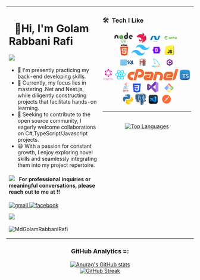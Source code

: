 <!-- markdownlint-disable -->
<table>
<tr>
<td width="50%" valign="top">
<div>

# &nbsp; **👋Hi, I'm Golam Rabbani Rafi**

  <img src="https://user-images.githubusercontent.com/74038190/212744287-14f66c13-5458-40dc-9244-8ff533fc8f4a.gif" />
  
- 🔭 I'm presently practicing my back-end developing skills.
- 🌱 Currently, my focus lies in mastering .Net and Nest.js, while diligently constructing projects that facilitate hands-on learning.
- 👯 Seeking to contribute to the open source community, I eagerly welcome collaborations on C#,TypeScript/Javascript projects.
- 😄 With a passion for constant growth, I enjoy exploring novel skills and seamlessly integrating them into my project repertoire.

</div>

<div align="left">

<h4> <img src="https://media2.giphy.com/media/numE3A55vbpBuDCxnA/giphy.gif?cid=ecf05e47rze9471w0iriay9ubhrvdmam2cbwpobzooqnsopa&rid=giphy.gif&ct=s" width="40"> &nbsp; For professional inquiries or meaningful conversations, please reach out to me at !!</h4>

<p align="left">
  <a href="mailto:golamrabbanirafi7@gmail.com" >
    <img src="https://www.vectorlogo.zone/logos/gmail/gmail-icon.svg" alt="gmail" width="30px" height="30px">
  </a>
  <!-- <a href="https://twitter.com/awarehossain" >
    <img src="https://www.vectorlogo.zone/logos/twitter/twitter-icon.svg" alt="twitter" width="30px" height="30px">
  </a> -->
  <a href="https://www.facebook.com/golam.rabbani.rafi.2024/" >
    <img src="https://raw.githubusercontent.com/rahuldkjain/github-profile-readme-generator/master/src/images/icons/Social/facebook.svg" alt="facebook" width="30px" height="30px">
  </a>

</p>

  <p>
    <img src= 'https://capsule-render.vercel.app/api?type=rect&color=gradient&height=2.5'/>
  </p>

</div>

  <p align="left"> <img src="https://komarev.com/ghpvc/?username=MdGolamRabbaniRafi&label=Profile%20views&color=0e75b6&style=flat" alt="MdGolamRabbaniRafi" /> </p>

</td>

<td width="50%" valign="top">

### 🛠 &nbsp;Tech I Like
<div align="center">
<img src="./assets/node-preview.png" height="30">
<img src="./assets/nest-js-preview.png" height="30" >
<img src="./assets/Net-preview.png" height="30">
<img src="./assets/Spring-preview.png" height="30">
<br>
<img src="./assets/html5.png" height="30">
<img src="./assets/tailwind-preview.png" height="30">
<img src="./assets/Bootstrap-preview.png" height="30">
<img src="./assets/js.png" height="30">
<br>
<img src="./assets/sql-preview.png" height="30">
<img src="./assets/oracle-preview.png" height="30">
<img src="./assets/mysql.png" height="30">
<img src="./assets/CSharp-preview.png" height="30">
<br>
<img src="./assets/gql.png" height="30">
<img src="./assets/react-preview.png" height="30">
<img src="./assets/cpanel-preview.png" height="30">
<img src="./assets/ts-preview.png" height="30">
<br>
<img src="./assets/java-preview.png" height="30">
<img src="./assets/css3.png" height="24">
<img src="./assets/VisualStudioSetup-preview.png" height="30">
<img src="./assets/git-bash-logo.png" height="25">
<br>
<img src="./assets/python-preview.png" height="30">
<img src="./assets/pgadmin4-preview.png" height="30">
<img src="./assets/code.png" height="30">
<img src="./assets/postman.png" height="30">
</div>

<hr>

<br>

<div align="center">
  <a href="https://github.com/MdGolamRabbaniRafi/github-readme-stats" target="_blank">
    <img src="https://github-readme-stats.vercel.app/api/top-langs/?username=MdGolamRabbaniRafi&langs_count=10&show_icons=true&locale=en&layout=compact&theme=github_dark" alt="Top Languages">
  </a>
</div>



</td>
</tr>
  
</table>




<!-- <div align="center">
  <h3>Featured Repository =: </h3> 
    <a href="https://github.com/ho-ssain/hkdev-MERN#gh-dark-mode-only">
        <img src="https://github-readme-stats-gray-three.vercel.app/api/pin/?username=ho-ssain&repo=hkdev-MERN&theme=github_dark#gh-dark-mode-only" alt="hkdev-MERN">
    </a>
    <a href="https://github.com/ho-ssain/walk-ease#gh-light-mode-only">
        <img src="https://github-readme-stats-gray-three.vercel.app/api/pin/?username=ho-ssain&repo=hkdev-MERN&theme=vue#gh-light-mode-only" alt="hkdev-MERN">
    </a>
    <a href="https://github.com/ho-ssain/walk-ease#gh-dark-mode-only">
        <img src="https://github-readme-stats-gray-three.vercel.app/api/pin/?username=ho-ssain&repo=walk-ease&theme=github_dark#gh-dark-mode-only" alt="walk-ease">
    </a>
    <a href="https://github.com/ho-ssain/walk-ease#gh-light-mode-only">
        <img src="https://github-readme-stats-gray-three.vercel.app/api/pin/?username=ho-ssain&repo=walk-ease&theme=vue#gh-light-mode-only" alt="walk-ease">
    </a>
     <a href="https://github.com/ho-ssain/fresh-cart#gh-dark-mode-only">
        <img src="https://github-readme-stats-gray-three.vercel.app/api/pin/?username=ho-ssain&repo=fresh-cart&theme=github_dark#gh-dark-mode-only" alt="fresh-cart">
    </a>
    <a href="https://github.com/ho-ssain/walk-ease#gh-light-mode-only">
        <img src="https://github-readme-stats-gray-three.vercel.app/api/pin/?username=ho-ssain&repo=fresh-cart&theme=vue#gh-light-mode-only" alt="fresh-cart">
    </a>
       <a href="https://github.com/ho-ssain/travel_app_lp#gh-dark-mode-only">
        <img src="https://github-readme-stats-gray-three.vercel.app/api/pin/?username=ho-ssain&repo=travel_app_lp&theme=github_dark#gh-dark-mode-only" alt="travel_app_lp">
    </a>
    <a href="https://github.com/ho-ssain/travel_app_lp#gh-light-mode-only">
        <img src="https://github-readme-stats-gray-three.vercel.app/api/pin/?username=ho-ssain&repo=travel_app_lp&theme=vue#gh-light-mode-only" alt="travel_app_lp">
    </a>
</div> -->

  <h3 align="center"> GitHub Analytics =: </h3>  
  <p align="center">
    <a href="https://github.com/MdGolamRabbaniRafi/github-readme-stats" target="_blank">
      <img src="https://github-readme-stats.vercel.app/api?username=MdGolamRabbaniRafi&show_icons=true&locale=en&theme=github_dark" alt="Anurag's GitHub stats">
    </a>
    <br/>
    <a href="https://git.io/streak-stats" target="_blank">
      <img src="https://github-readme-streak-stats-sandy-omega.vercel.app?user=MdGolamRabbaniRafi&theme=github-dark&border_radius=10" alt="GitHub Streak">
    </a>
  </p>
